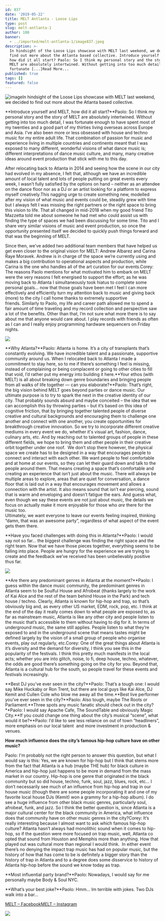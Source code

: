 ```yaml
---
id: 837
date: '2019-05-22'
title: MELT Antlanta - Loose Lips
type: post
slug: melt-antlanta-1
author: 100
banner:
  - ../imported/melt-antlanta-1/image837.jpeg
description: >-
  In hindsight of the Loose Lips showcase with MELT last weekend, we decided to
  find out more about the Atlanta based collective. Introduce yourself and MELT,
  how did it all start? Paolo: So I think my personal story and the story of
  MELT are absolutely intertwined. Without getting into too much detail, I was
  fortunate [...]Read More...
published: true
tags: []
featured: false
---
```

![image](../../imported/melt-antlanta-1/image837.jpeg)In hindsight of the Loose Lips showcase with MELT last weekend, we decided to find out more about the Atlanta based collective.

**Introduce yourself and MELT, how did it all start?**Paolo: So I think my personal story and the story of MELT are absolutely intertwined. Without getting into too much detail, I was fortunate enough to have spent most of my twenties and a good part of my thirties living overseas across Europe and Asia. I’ve also been more or less obsessed with house and techno music for my entire adult life. That combination of passion for music and experience living in multiple countries and continents meant that I was exposed to many different, wonderful visions of what dance music is; different interpretations of dance music culture, and many, many creative ideas around event production that stick with me to this day.  
  
After relocating back to Atlanta in 2014 and seeing how the scene in our city had evolved in my absence, I felt that, although we have an incredible amount of local talent and lots of people putting on great events every week, I wasn’t fully satisfied by the options on hand – neither as an attendee on the dance floor nor as a DJ or an artist looking for a platform to express myself creatively.This nagging urge to create something new, modelled after my vision of what music and events could be, steadily grew with time but I always felt I was missing the right partners or the right space to bring this vision to life. That all changed in mid-2018 when my good friend Tito Mazzetta told me about someone he had met who could assist us with finding the type of spaces we had been discussing for some time. Tito and I share very similar visions of music and event production, so once the opportunity presented itself we decided to quickly push things forward and that was the beginning of MELT.  
  
Since then, we’ve added two additional team members that have helped us get even closer to the original vision for MELT: Andrew Albarez and Carina Raye Moravek. Andrew is in charge of the space we’re currently using and makes a big contribution to operational aspects and production, while Carina is the one who handles all of the art curation for our events.Corey: The reasons Paolo mentions for what motivated him to embark on MELT were the very reasons I felt energised to support the effort; as he was moving back to Atlanta I simultaneously took hiatus to complete some personal goals… now that those goals have been met I feel I can more effectively and efficiently turn my attention back to music and giving back (more) to the city I call home thanks to extremely supportive friends. Similarly to Paolo, my life and career path allowed me to spend a fair amount of time traveling and my record collection and perspective saw a lot of the benefits. Other than that, I’m not sure what more there is to say about me that anyone would care about. I play records with friends as often as I can and I really enjoy programming hardware sequencers on Friday nights.

![](/wp-content/uploads/live/img/wysiwyg/5ce2a71e6dc14.jpg)  

**Why Atlanta?**Paolo: Atlanta is home. It’s a city of transplants that’s constantly evolving. We have incredible talent and a passionate, supportive community around us. When I relocated back to Atlanta I made a commitment to stay here, so to me if there’s something I feel is missing, instead of complaining or being complacent or going to other cities to fill that void, I’d rather put my energy into building it here.**Your ethos (with MELT) is all about breaking down genre boundaries and bringing people from all walks of life together — can you elaborate?**Paolo: That’s right, the big vision behind MELT goes beyond parties or dance music. Our ultimate purpose is to try to spark the next  in the creative identity of our city. That probably sounds absurd and maybe conceited – the idea that we can accomplish this by throwing parties – but it’s based on this idea of cognitive friction, that by bringing together talented people of diverse creative and cultural backgrounds and encouraging them to challenge one another and connect with one another, you create opportunities for breakthrough creative innovation. So we try to incorporate different creative mediums in every event we do, whether it's visual art, fashion, dance, culinary arts, etc. And by reaching out to talented groups of people in these different fields, we hope to bring them and other people in their creative orbit together under one roof.  We don’t stop there however, the physical space we create has to be designed in a way that encourages people to connect and interact with each other. We want people to feel comfortable and at home at our events, so they can let their guard down and talk to the people around them. That means creating a space that’s comfortable and creating an experience that isn’t just about the music. There will always be multiple areas to explore, areas that are quiet for conversation, a dance floor that is laid out in a way that encourages movement and allows a connection with the artist. It also means sound that isn’t ear piercing, sound that is warm and enveloping and doesn’t fatigue the ears. And guess what, even though we say these events are not just about music, the details we focus on actually make it more enjoyable for those who _are_ there for the music too.   
Ultimately, we want everyone to leave our events feeling inspired, thinking “damn, that was an awesome party”, regardless of what aspect of the event gets them there.

**Have you faced challenges with doing this in Atlanta?**Paolo: I would say not so far… the biggest challenge was finding the right space and the right team. Now that we have those pieces together, everything seems to be falling into place. People are hungry for the experience we are trying to create and the feedback we’ve received has been unbelievably positive thus far.  

![](/wp-content/uploads/live/img/wysiwyg/5ce2a75e7c197.jpg)

**Are there any predominant genres in Atlanta at the moment?**Paolo: I guess within the dance music community, the predominant genres in Atlanta seem to be Soulful House and Afrobeat (thanks largely to the work of Kai Alce and the rest of the team behind House in the Park) and tech house / techno. Clearly, Atlanta is known for hip-hop and trap, so that’s obviously big and, as every other US market, EDM, rock, pop, etc. I think at the end of the day it really comes down to what people are exposed to, as far as mainstream music, Atlanta is like any other city and people listen to the music that’s accessible to them without having to dig for it. In terms of underground music, the same still applies. People listen to what they’re exposed to and in the underground scene that means tastes might be defined largely by the vision of a small group of people who organise events, play out regularly, etc.Corey: One of the great things about Atlanta is it’s diversity and the demand for diversity, I think you see this in the popularity of the festivals. I think this pretty much manifests in the local acts; whether you are into glitch, noise, lo fi, deep house, techno, whatever, the odds are good there’s something going on the city for you. Beyond that, Atlanta is a cultural hub for the south, so people travel for these events and festivals increasingly.

**Best DJ you’ve ever seen in the city?**Paolo: That’s a tough one: I would say Mike Huckaby or Ron Trent, but there are local guys like Kai Alce, DJ Kemit and Cullen Cole who blow me away all the time.**Best live performer you’ve ever seen in the city?**Paolo: Also tough, maybe The Roots or Parliament.**Three spots any music fanatic should check out in the city?**Paolo: I would say Apache Cafe, The SoundTable and obviously Magic City.**If you could change one thing about the city’s musical “scene”, what would it be?**Paolo: I’d like to see less reliance on out of town “headliners”, more emphasis on our local talent  and more investment in production & venues.

**How much influence does the city’s famous hip-hop culture have on other music?**  
  
Paolo: I'm probably not the right person to answer this question, but what I would say is this: Yes, we are known for hip-hop but I think that stems more from the fact that Atlanta is a hub (maybe THE hub) for black culture in America and hip-hop just happens to be more in demand from the mass market in our country. Hip-hop is one genre that originated in the black community but so did house, techno, funk, soul, jazz, blues, rock, etc… I don’t necessarily see much of an influence from hip-hop and trap in our house music (though there are some people incorporating it and one of my favorite local house DJs (Kemit) won a grammy for a hip-hop album). I do see a huge influence from other black music genres, particularly soul, afrobeat, funk, and jazz. So I think the better question is, since Atlanta is a major cultural center for the black community in America, what influence does that community have on other music genres in the city?Corey: It’s really interesting because I almost want to ask which famous hip-hop culture? Atlanta hasn’t always had monolithic sound when it comes to hip-hop, so if the question were more focused on trap music, well, Atlanta co opted that sound from Houston and Memphis more than anything. How that played out was cultural more than regional I would think.  In either event there’s no denying the impact trap music has had on popular music, but the history of how that has come to be is definitely a bigger story than the history of trap in Atlanta and to a degree does some disservice to history of Atlanta hip-hop before the sound we know today as trap.

**Most influential party brand?**Paolo: Nowadays, I would say for me personally maybe Body & Soul NYC.

**What’s your best joke?**Paolo: Hmm… Im terrible with jokes. Two DJs walk into a bar…

[MELT – Facebook](https://m.facebook.com/meltcultureatl/?ref=bookmarks)[MELT – Instagram](https://instagram.com/melt_atlanta?igshid=dhsdl41hutau&fbclid=IwAR2iej55gGM2JoqpLTCMi3oAid6ANFc6EDsb43gcS2BerzpvarpGqXeLMJE)

![](/wp-content/uploads/live/img/wysiwyg/5ce2a79273f38.jpg)